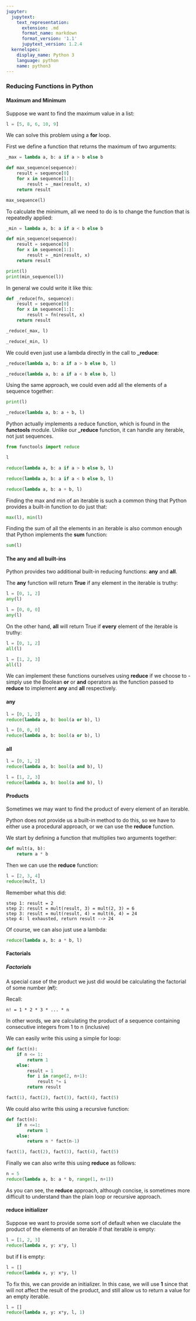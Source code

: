 ```yaml
---
jupyter:
  jupytext:
    text_representation:
      extension: .md
      format_name: markdown
      format_version: '1.1'
      jupytext_version: 1.2.4
  kernelspec:
    display_name: Python 3
    language: python
    name: python3
---
```


### Reducing Functions in Python


#### Maximum and Minimum


Suppose we want to find the maximum value in a list:

```python
l = [5, 8, 6, 10, 9]
```

We can solve this problem using a **for** loop.


First we define a function that returns the maximum of two arguments:

```python
_max = lambda a, b: a if a > b else b
```

```python
def max_sequence(sequence):
    result = sequence[0]
    for x in sequence[1:]:
        result = _max(result, x)
    return result
```

```python
max_sequence(l)
```

To calculate the minimum, all we need to do is to change the function that is repeatedly applied:

```python
_min = lambda a, b: a if a < b else b
```

```python
def min_sequence(sequence):
    result = sequence[0]
    for x in sequence[1:]:
        result = _min(result, x)
    return result
```

```python
print(l)
print(min_sequence(l))
```

In general we could write it like this:

```python
def _reduce(fn, sequence):
    result = sequence[0]
    for x in sequence[1:]:
        result = fn(result, x)
    return result
```

```python
_reduce(_max, l)
```

```python
_reduce(_min, l)
```

We could even just use a lambda directly in the call to **\_reduce**:

```python
_reduce(lambda a, b: a if a > b else b, l)
```

```python
_reduce(lambda a, b: a if a < b else b, l)
```

Using the same approach, we could even add all the elements of a sequence together:

```python
print(l)
```

```python
_reduce(lambda a, b: a + b, l)
```

Python actually implements a reduce function, which is found in the **functools** module. Unlike our **\_reduce** function, it can handle any iterable, not just sequences.

```python
from functools import reduce
```

```python
l
```

```python
reduce(lambda a, b: a if a > b else b, l)
```

```python
reduce(lambda a, b: a if a < b else b, l)
```

```python
reduce(lambda a, b: a + b, l)
```

Finding the max and min of an iterable is such a common thing that Python provides a built-in function to do just that:

```python
max(l), min(l)
```

Finding the sum of all the elements in an iterable is also common enough that Python implements the **sum** function:

```python
sum(l)
```

#### The **any** and **all** built-ins


Python provides two additional built-in reducing functions: **any** and **all**.


The **any** function will return **True** if any element in the iterable is truthy:

```python
l = [0, 1, 2]
any(l)
```

```python
l = [0, 0, 0]
any(l)
```

On the other hand, **all** will return True if **every** element of the iterable is truthy:

```python
l = [0, 1, 2]
all(l)
```

```python
l = [1, 2, 3]
all(l)
```

We can implement these functions ourselves using **reduce** if we choose to - simply use the Boolean **or** or **and** operators as the function passed to **reduce** to implement **any** and **all** respectively.


#### any

```python
l = [0, 1, 2]
reduce(lambda a, b: bool(a or b), l)
```

```python
l = [0, 0, 0]
reduce(lambda a, b: bool(a or b), l)
```

#### all

```python
l = [0, 1, 2]
reduce(lambda a, b: bool(a and b), l)
```

```python
l = [1, 2, 3]
reduce(lambda a, b: bool(a and b), l)
```

#### Products


Sometimes we may want to find the product of every element of an iterable.

Python does not provide us a built-in method to do this, so we have to either use a procedural approach, or we can use the **reduce** function.


We start by defining a function that multiplies two arguments together:

```python
def mult(a, b):
    return a * b
```

Then we can use the **reduce** function:

```python
l = [2, 3, 4]
reduce(mult, l)
```

Remember what this did:

    step 1: result = 2
    step 2: result = mult(result, 3) = mult(2, 3) = 6
    step 3: result = mult(result, 4) = mult(6, 4) = 24
    step 4: l exhausted, return result --> 24


Of course, we can also just use a lambda:

```python
reduce(lambda a, b: a * b, l)
```

#### Factorials


##### Factorials


A special case of the product we just did would be calculating the factorial of some number (**n!**):


Recall:

    n! = 1 * 2 * 3 * ... * n


In other words, we are calculating the product of a sequence containing consecutive integers from 1 to n (inclusive)


We can easily write this using a simple for loop:

```python
def fact(n):
    if n <= 1:
        return 1
    else:
        result = 1
        for i in range(2, n+1):
            result *= i
        return result
```

```python
fact(1), fact(2), fact(3), fact(4), fact(5)
```

We could also write this using a recursive function:

```python
def fact(n):
    if n <=1:
        return 1
    else:
        return n * fact(n-1)
```

```python
fact(1), fact(2), fact(3), fact(4), fact(5)
```

Finally we can also write this using **reduce** as follows:

```python
n = 5
reduce(lambda a, b: a * b, range(1, n+1))
```

As you can see, the **reduce** approach, although concise, is sometimes more difficult to understand than the plain loop or recursive approach.


#### **reduce** initializer


Suppose we want to provide some sort of default when we claculate the product of the elements of an iterable if that iterable is empty:

```python
l = [1, 2, 3]
reduce(lambda x, y: x*y, l)
```

but if **l** is empty:

```python
l = []
reduce(lambda x, y: x*y, l)
```

To fix this, we can provide an initializer. In this case, we will use **1** since that will not affect the result of the product, and still allow us to return a value for an empty iterable.

```python
l = []
reduce(lambda x, y: x*y, l, 1)
```

```python

```
